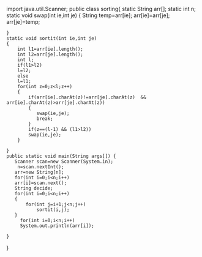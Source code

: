 import java.util.Scanner;
public class sorting{
    static  String arr[];
    static int n;
    static void swap(int ie,int je)
    {
               String temp=arr[ie];
               arr[ie]=arr[je];
               arr[je]=temp;
        
    }
    static void sortit(int ie,int je)
    {
        int l1=arr[ie].length();
        int l2=arr[je].length();
        int l;
        if(l1>l2)
        l=l2;
        else 
        l=l1;
        for(int z=0;z<l;z++)
        {
            if(arr[ie].charAt(z)!=arr[je].charAt(z)  &&  arr[ie].charAt(z)>arr[je].charAt(z))
            {
               swap(ie,je);
               break;
            }
            if(z==(l-1) && (l1>l2))
            swap(ie,je);
        }

    }
    public static void main(String args[]) {
       Scanner scan=new Scanner(System.in);
        n=scan.nextInt();
       arr=new String[n];
       for(int i=0;i<n;i++)
       arr[i]=scan.next();
       String decide;
       for(int i=0;i<n;i++)
       {
           for(int j=i+1;j<n;j++)
               sortit(i,j);
       }
         for(int i=0;i<n;i++)
         System.out.println(arr[i]);
      
    }
}
